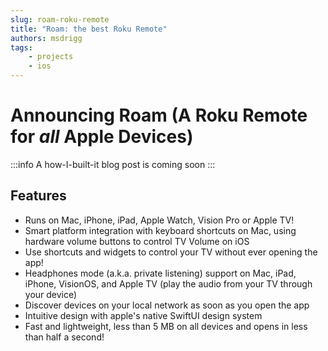 ```yaml
---
slug: roam-roku-remote
title: "Roam: the best Roku Remote"
authors: msdrigg
tags:
    - projects
    - ios
---
```


# Announcing Roam (A Roku Remote for _all_ Apple Devices)

:::info
A how-I-built-it blog post is coming soon
:::

## Features

-   Runs on Mac, iPhone, iPad, Apple Watch, Vision Pro or Apple TV!
-   Smart platform integration with keyboard shortcuts on Mac, using hardware volume buttons to control TV Volume on iOS
-   Use shortcuts and widgets to control your TV without ever opening the app!
-   Headphones mode (a.k.a. private listening) support on Mac, iPad, iPhone, VisionOS, and Apple TV (play the audio from your TV through your device)
-   Discover devices on your local network as soon as you open the app
-   Intuitive design with apple's native SwiftUI design system
-   Fast and lightweight, less than 5 MB on all devices and opens in less than half a second!
